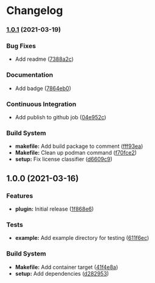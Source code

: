 # Changelog

### [1.0.1](https://gitlab.der-jd.de/python/mkblog/compare/1.0.0...1.0.1) (2021-03-19)


### Bug Fixes

* Add readme ([7388a2c](https://gitlab.der-jd.de/python/mkblog/commit/7388a2c41700d87017aa9f6d9bb5d6395294a309))


### Documentation

* Add badge ([7864eb0](https://gitlab.der-jd.de/python/mkblog/commit/7864eb0cbd04a4ee89ea29f7529d792504277033))


### Continuous Integration

* Add publish to github job ([04e952c](https://gitlab.der-jd.de/python/mkblog/commit/04e952cafea72afae10e9f00d298e95508da0ba2))


### Build System

* **makefile:** Add build package to comment ([fff93ea](https://gitlab.der-jd.de/python/mkblog/commit/fff93eac5b634e06dd478f26daa34715ab331e18))
* **Makefile:** Clean up podman command ([f70fce2](https://gitlab.der-jd.de/python/mkblog/commit/f70fce28b0176ada33ffa3f3f630bd405ee48497))
* **setup:** Fix license classifier ([d6609c9](https://gitlab.der-jd.de/python/mkblog/commit/d6609c9928e352d8277a903576528d50b03e8aa6))

## 1.0.0 (2021-03-16)


### Features

* **plugin:** Initial release ([1f868e6](https://gitlab.der-jd.de/python/mkblog/commit/1f868e60b307351356cd5306fb6f19e613e20433))


### Tests

* **example:** Add example directory for testing ([611f6ec](https://gitlab.der-jd.de/python/mkblog/commit/611f6ecf4a2d3828a56940ebcf0c5a9fb7b244d6))


### Build System

* **Makefile:** Add container target ([41f4e8a](https://gitlab.der-jd.de/python/mkblog/commit/41f4e8ae75142e2ee90f76b45cfef91755e9aba0))
* **setup:** Add dependencies ([d282953](https://gitlab.der-jd.de/python/mkblog/commit/d282953def159948df7029e7adb07df21a17235d))
